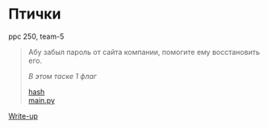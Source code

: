 # Птички

ppc 250, team-5

> Абу забыл пароль от сайта компании, помогите ему восстановить его.
>
> *В этом таске 1 флаг*
>
> [hash](attachments/hash)  
> [main.py](attachments/main.py)

[Write-up](WRITEUP.md)